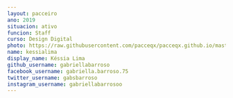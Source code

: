 ```yaml
---
layout: pacceiro
ano: 2019
situacion: ativo
funcion: Staff
curso: Design Digital
photo: https://raw.githubusercontent.com/pacceqx/pacceqx.github.io/master/assets/pic/bolsistas/pacce (14).png
name: kessialima
display_name: Késsia Lima
github_username: gabriellabarroso
facebook_username: gabriella.barroso.75
twitter_username: gabsbarroso
instagram_username: gabriellabarrosoo
---
```


